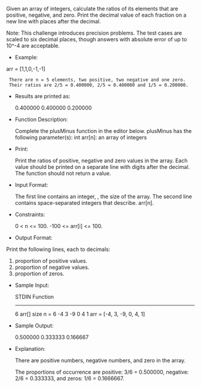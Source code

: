  Given an array of integers, calculate the ratios of its elements that are
 positive, negative, and zero. Print the decimal value of each fraction on a
 new line with  places after the decimal.

 Note: This challenge introduces precision problems. The test cases are
 scaled to six decimal places, though answers with absolute error of up
 to 10^-4 are acceptable.

- Example:

arr = [1,1,0,-1,-1]

     There are n = 5 elements, two positive, two negative and one zero.
     Their ratios are 2/5 = 0.400000, 2/5 = 0.400000 and 1/5 = 0.200000. 

- Results are printed as:

     0.400000
     0.400000
     0.200000

- Function Description:

     Complete the plusMinus function in the editor below.
     plusMinus has the following parameter(s):
     int arr[n]: an array of integers

- Print:

     Print the ratios of positive, negative and zero values in the array. 
     Each value should be printed on a separate line with  digits after the decimal. 
     The function should not return a value.

- Input Format:

     The first line contains an integer, , the size of the array.
     The second line contains  space-separated integers that describe.
     arr[n].

- Constraints:

     0 < n <= 100.
     -100 <= arr[i] <= 100.

- Output Format:

 Print the following  lines, each to  decimals:
 1. proportion of positive values.
 2. proportion of negative values.
 3. proportion of zeros.

- Sample Input:

    STDIN           Function
    -----           --------
    6               arr[] size n = 6
    -4 3 -9 0 4 1   arr = [-4, 3, -9, 0, 4, 1]

- Sample Output:

     0.500000
     0.333333
     0.166667

- Explanation:

     There are positive numbers, negative numbers, and zero in the array.

     The proportions of occurrence are 
     positive: 3/6 = 0.500000, 
     negative: 2/6 = 0.333333, 
     and zeros: 1/6 = 0.1666667.